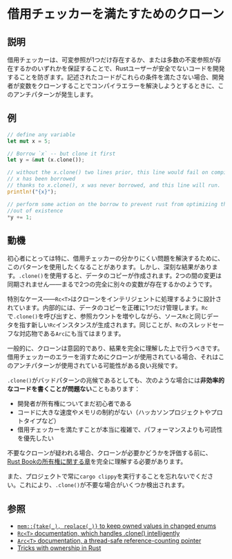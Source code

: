 # 借用チェッカーを満たすためのクローン

## 説明

借用チェッカーは、可変参照が1つだけ存在するか、または多数の不変参照が存在するかのいずれかを保証することで、Rustユーザーが安全でないコードを開発することを防ぎます。記述されたコードがこれらの条件を満たさない場合、開発者が変数をクローンすることでコンパイラエラーを解決しようとするときに、このアンチパターンが発生します。

## 例

```rust
// define any variable
let mut x = 5;

// Borrow `x` -- but clone it first
let y = &mut (x.clone());

// without the x.clone() two lines prior, this line would fail on compile as
// x has been borrowed
// thanks to x.clone(), x was never borrowed, and this line will run.
println!("{x}");

// perform some action on the borrow to prevent rust from optimizing this
//out of existence
*y += 1;
```

## 動機

初心者にとっては特に、借用チェッカーの分かりにくい問題を解決するために、このパターンを使用したくなることがあります。しかし、深刻な結果があります。`.clone()`を使用すると、データのコピーが作成されます。2つの間の変更は同期されません――まるで2つの完全に別々の変数が存在するかのようです。

特別なケース――`Rc<T>`はクローンをインテリジェントに処理するように設計されています。内部的には、データのコピーを正確に1つだけ管理します。`Rc`で`.clone()`を呼び出すと、参照カウントを増やしながら、ソース`Rc`と同じデータを指す新しい`Rc`インスタンスが生成されます。同じことが、`Rc`のスレッドセーフな対応物である`Arc`にも当てはまります。

一般的に、クローンは意図的であり、結果を完全に理解した上で行うべきです。借用チェッカーのエラーを消すためにクローンが使用されている場合、それはこのアンチパターンが使用されている可能性がある良い兆候です。

`.clone()`がバッドパターンの兆候であるとしても、次のような場合には**非効率的なコードを書くことが問題ない**こともあります：

- 開発者が所有権についてまだ初心者である
- コードに大きな速度やメモリの制約がない（ハッカソンプロジェクトやプロトタイプなど）
- 借用チェッカーを満たすことが本当に複雑で、パフォーマンスよりも可読性を優先したい

不要なクローンが疑われる場合、クローンが必要かどうかを評価する前に、
[Rust Bookの所有権に関する章](https://doc.rust-lang.org/book/ownership.html)を完全に理解する必要があります。

また、プロジェクトで常に`cargo clippy`を実行することを忘れないでください。これにより、`.clone()`が不要な場合がいくつか検出されます。

## 参照

- [`mem::{take(_), replace(_)}` to keep owned values in changed enums](../idioms/mem-replace.md)
- [`Rc<T>` documentation, which handles .clone() intelligently](http://doc.rust-lang.org/std/rc/)
- [`Arc<T>` documentation, a thread-safe reference-counting pointer](https://doc.rust-lang.org/std/sync/struct.Arc.html)
- [Tricks with ownership in Rust](https://web.archive.org/web/20210120233744/https://xion.io/post/code/rust-borrowchk-tricks.html)
